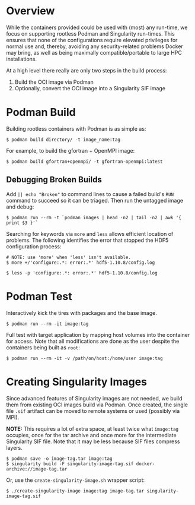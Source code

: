 # Overview

While the containers provided could be used with (most) any run-time, we focus
on supporting rootless Podman and Singularity run-times.  This ensures that none
of the configurations require elevated privileges for normal use and, thereby,
avoiding any security-related problems Docker may bring, as well as being
maximally compatible/portable to large HPC installations.

At a high level there really are only two steps in the build process:

1. Build the OCI image via Podman
2. Optionally, convert the OCI image into a Singularity SIF image

# Podman Build

Building rootless containers with Podman is as simple as:

```shell
$ podman build directory/ -t image_name:tag
```

For example, to build the gfortran + OpenMPI image:

```shell
$ podman build gfortran+openmpi/ -t gfortran-openmpi:latest
```

## Debugging Broken Builds

Add `|| echo "Broken"` to command lines to cause a failed build's `RUN` command
to succeed so it can be triaged.  Then run the untagged image and debug:

```shell
$ podman run --rm -t `podman images | head -n2 | tail -n2 | awk '{ print $3 }'`
```

Searching for keywords via `more` and `less` allows efficient location of
problems.  The following identifies the error that stopped the HDF5
configuration process:

```shell
# NOTE: use 'more' when 'less' isn't available.
$ more +/'configure:.*: error:.*' hdf5-1.10.8/config.log

$ less -p 'configure:.*: error:.*' hdf5-1.10.8/config.log
```

# Podman Test

Interactively kick the tires with packages and the base image.
```shell
$ podman run --rm -it image:tag
```

Full test with target application by mapping host volumes into the container
for access.  Note that all modifications are done as the user despite the
containers being built as `root`:

```shell
$ podman run --rm -it -v /path/on/host:/home/user image:tag
```

# Creating Singularity Images

Since advanced features of Singularity images are not needed, we build them from
existing OCI images build via Podman.  Once created, the single file `.sif`
artifact can be moved to remote systems or used (possibly via MPI).

**NOTE:** This requires a lot of extra space, at least twice what `image:tag`
occupies, once for the tar archive and once more for the intermediate
Singularity SIF file.  Note that it may be less because SIF files compress
layers.

```shell
$ podman save -o image-tag.tar image:tag
$ singularity build -F singularity-image-tag.sif docker-archive://image-tag.tar
```

Or, use the `create-singularity-image.sh` wrapper script:

```shell
$ ./create-singularity-image image:tag image-tag.tar singularity-image-tag.sif
```
